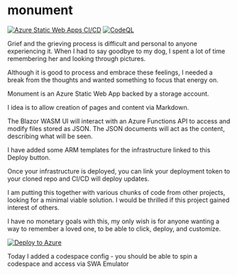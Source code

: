 # monument
[![Azure Static Web Apps CI/CD](https://github.com/aluitink/monument/actions/workflows/azure-static-web-apps-wonderful-sea-01070661e.yml/badge.svg)](https://github.com/aluitink/monument/actions/workflows/azure-static-web-apps-wonderful-sea-01070661e.yml)
[![CodeQL](https://github.com/aluitink/monument/actions/workflows/codeql.yml/badge.svg)](https://github.com/aluitink/monument/actions/workflows/codeql.yml)

Grief and the grieving process is difficult and personal to anyone experiencing it. When I had to say goodbye to my dog, I spent a lot of time remembering her and looking through pictures. 

Although it is good to process and embrace these feelings, I needed a break from the thoughts and wanted something to focus that energy on.

Monument is an Azure Static Web App backed by a storage account.

I idea is to allow creation of pages and content via Markdown.

The Blazor WASM UI will interact with an Azure Functions API to access and modify files stored as JSON. The JSON documents will act as the content, describing what will be seen.

I have added some ARM templates for the infrastructure linked to this Deploy button.

Once your infrastructure is deployed, you can link your deployment token to your cloned repo and CI/CD will deploy updates.

I am putting this together with various chunks of code from other projects, looking for a minimal viable solution. I would be thrilled if this project gained interest of others.

I have no monetary goals with this, my only wish is for anyone wanting a way to remember a loved one, to be able to click, deploy, and customize.


[![Deploy to Azure](https://aka.ms/deploytoazurebutton)](https://portal.azure.com/#create/Microsoft.Template/uri/https%3A%2F%2Fraw.githubusercontent.com%2Faluitink%2Fmonument%2Fmain%2Finfra%2Fazuredeploy.json)

Today I added a codespace config - you should be able to spin a codespace and access via SWA Emulator
